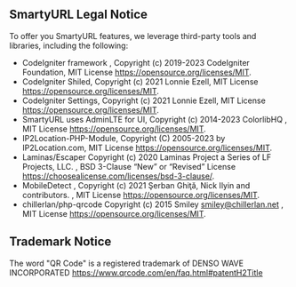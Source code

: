 ## SmartyURL Legal Notice

To offer you SmartyURL features, we leverage third-party tools and libraries, including the following:

* CodeIgniter framework ,  Copyright (c) 2019-2023 CodeIgniter Foundation, MIT License <https://opensource.org/licenses/MIT>.
* CodeIgniter Shiled, Copyright (c) 2021 Lonnie Ezell, MIT License <https://opensource.org/licenses/MIT>.
* CodeIgniter Settings, Copyright (c) 2021 Lonnie Ezell, MIT License <https://opensource.org/licenses/MIT>.
* SmartyURL uses AdminLTE for UI, Copyright (c) 2014-2023 ColorlibHQ , MIT License <https://opensource.org/licenses/MIT>.
* IP2Location-PHP-Module, Copyright (C) 2005-2023 by IP2Location.com, MIT License <https://opensource.org/licenses/MIT>.
* Laminas/Escaper Copyright (c) 2020 Laminas Project a Series of LF Projects, LLC. , BSD 3-Clause “New” or “Revised” License <https://choosealicense.com/licenses/bsd-3-clause/>.
* MobileDetect , Copyright (c) 2021 Şerban Ghiţă, Nick Ilyin and contributors. , MIT License <https://opensource.org/licenses/MIT>.
* chillerlan/php-qrcode Copyright (c) 2015 Smiley <smiley@chillerlan.net> , MIT License <https://opensource.org/licenses/MIT>.

## Trademark Notice
The word "QR Code" is a registered trademark of DENSO WAVE INCORPORATED
https://www.qrcode.com/en/faq.html#patentH2Title
